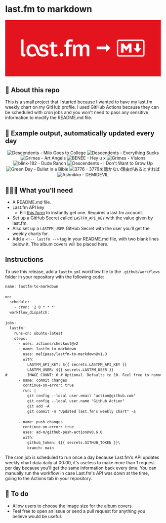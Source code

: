 # last.fm to markdown

![banner](banner.png)

## 🤖 About this repo
This is a small project that I started because I wanted to have my last.fm weekly chart on my GitHub profile. I used GitHub Actions because they can be scheduled with cron jobs and you won't need to pass any sensitive information to modify the README.md file.

## 🎵 Example output, automatically updated every day
<!-- lastfm -->
<p align="center"><img src="https://lastfm.freetls.fastly.net/i/u/64s/9258fbfdac6041f2a637088bc7cb6ad0.png" title="Descendents - Milo Goes to College"> <img src="https://lastfm.freetls.fastly.net/i/u/64s/f2fcac6dc7454a2dca442d2df3ec2ef5.jpg" title="Descendents - Everything Sucks"> <img src="https://lastfm.freetls.fastly.net/i/u/64s/f6b3a85f39a656aaa61d30d1d2ec8d85.png" title="Grimes - Art Angels"> <img src="https://lastfm.freetls.fastly.net/i/u/64s/10e9c890a16b4b49c26da06310d78089.jpg" title="BENEE - Hey u x"> <img src="https://lastfm.freetls.fastly.net/i/u/64s/94cfdb5f36a7f935b6837f5fe8840ed6.jpg" title="Grimes - Visions"> <img src="https://lastfm.freetls.fastly.net/i/u/64s/e0293fc9bd4a499197517a01e6a3e1e9.png" title="blink-182 - Dude Ranch"> <img src="https://lastfm.freetls.fastly.net/i/u/64s/96a791f55940477ac7572dcbd0f68e3e.jpg" title="Descendents - I Don't Want to Grow Up"> <img src="https://lastfm.freetls.fastly.net/i/u/64s/19ac07537e21e1bad10947ea53878f1c.jpg" title="Green Day - Bullet in a Bible"> <img src="https://lastfm.freetls.fastly.net/i/u/64s/cc6607f6d18a4ee4ee95dec47fd26084.jpg" title="3776 - 3776を聴かない理由があるとすれば"> <img src="https://lastfm.freetls.fastly.net/i/u/64s/9196a46c5993ae2bf86ec10487dcdb90.jpg" title="Ashnikko - DEMIDEVIL"> </p>

          
## 👩🏽‍💻 What you'll need
* A README.md file.
* Last.fm API key
  * Fill [this form](https://www.last.fm/api/account/create) to instantly get one. Requires a last.fm account.
* Set up a GitHub Secret called ```LASTFM_API_KEY``` with the value given by last.fm.
* Also set up a ```LASTFM_USER``` GitHub Secret with the user you'll get the weekly charts for.
* Add a ```<!-- lastfm -->``` tag in your README.md file, with two blank lines below it. The album covers will be placed here.

## Instructions
To use this release, add a ```lastfm.yml``` workflow file to the ```.github/workflows``` folder in your repository with the following code:
```diff
name: lastfm-to-markdown

on:
  schedule:
    - cron: '2 0 * * *'
  workflow_dispatch:

jobs:
  lastfm:
    runs-on: ubuntu-latest
    steps:
      - uses: actions/checkout@v2
      - name: lastfm to markdown
        uses: melipass/lastfm-to-markdown@v1.3
        with:
          LASTFM_API_KEY: ${{ secrets.LASTFM_API_KEY }}
          LASTFM_USER: ${{ secrets.LASTFM_USER }}
#         IMAGE_COUNT: 6 # Optional. Defaults to 10. Feel free to remove this line if you want.
      - name: commit changes
        continue-on-error: true
        run: |
          git config --local user.email "action@github.com"
          git config --local user.name "GitHub Action"
          git add -A
          git commit -m "Updated last.fm's weekly chart" -a

      - name: push changes
        continue-on-error: true
        uses: ad-m/github-push-action@v0.6.0
        with:
          github_token: ${{ secrets.GITHUB_TOKEN }}\
          branch: main
```
The cron job is scheduled to run once a day because Last.fm's API updates weekly chart data daily at 00:00, it's useless to make more than 1 request per day because you'll get the same information back every time. You can manually run the workflow in case Last.fm's API was down at the time, going to the Actions tab in your repository.

## 🚧 To do
* Allow users to choose the image size for the album covers.
* Feel free to open an issue or send a pull request for anything you believe would be useful.
